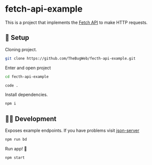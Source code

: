 # fetch-api-example

This is a project that implements the [Fetch API](https://developer.mozilla.org/en-US/docs/Web/API/Fetch_API) to make HTTP requests.

## 🔧 Setup

Cloning project.

```bash
git clone https://github.com/TheBugWeb/fecth-api-example.git
```

Enter and open project

```bash
cd fecth-api-example

code .
```

Install dependencies.

```bash
npm i
```

## 🧑‍💻 Development

Exposes example endpoints. If you have problems visit [json-server](https://www.npmjs.com/package/json-server)

```bash
npm run bd
```

Run app! 🚀

```bash
npm start
```
